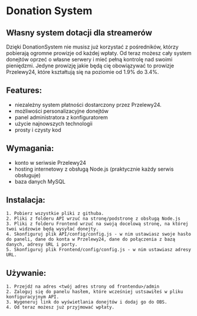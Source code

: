 # Donation System
## Własny system dotacji dla streamerów

Dzięki DonationSystem nie musisz już korzystać z pośredników, którzy pobierają ogromne prowizje od każdej wpłaty.
Od teraz możesz cały system donejtów oprzeć o własne serwery i mieć pełną kontrolę nad swoimi pieniędzmi.
Jedyne prowizję jakie będą cię obowiązywać to prowizje Przelewy24, które kształtują się na poziomie od 1.9% do 3.4%.

## Features:

- niezależny system płatności dostarczony przez Przelewy24.
- możliwości personalizacyjne donejtów
- panel administratora z konfiguratorem
- użycie najnowszych technologii
- prosty i czysty kod

## Wymagania:
- konto w seriwsie Przelewy24
- hosting internetowy z obsługą Node.js (praktycznie każdy serwis obsługuje)
- baza danych MySQL

## Instalacja:
```
1. Pobierz wszystkie pliki z githuba.
2. Pliki z folderu API wrzuć na stronę/podstronę z obsługą Node.js
3. Pliki z folderu Frontend wrzuć na swoją docelową stronę, na której twoi widzowie będą wysyłać donejty.
4. Skonfiguruj plik API/config/config.js - w nim ustawiasz swoje hasło do paneli, dane do konta w Przelewy24, dane do połączenia z bazą danych, adresy URL i porty.
5. Skonfiguruj plik Frontend/config/config.js - w nim ustawiasz adresy URL.
```

## Używanie:
```
1. Przejdź na adres <twój adres strony od frontendu>/admin
2. Zaloguj się do panelu hasłem, które wcześniej ustsawiłeś w pliku konfiguracyjnym API.
3. Wygeneruj link do wyświetlania donejtów i dodaj go do OBS.
4. Od teraz możesz już przyjmować wpłaty.
```

